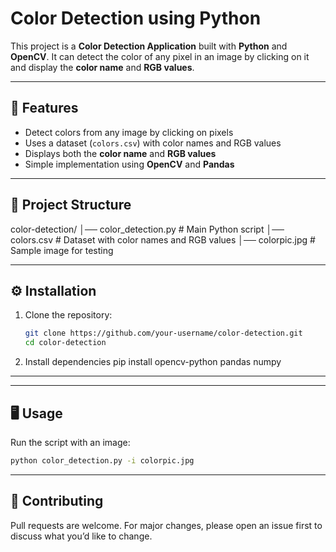 # Color Detection using Python  

This project is a **Color Detection Application** built with **Python** and **OpenCV**. It can detect the color of any pixel in an image by clicking on it and display the **color name** and **RGB values**.  

---

## 🚀 Features
- Detect colors from any image by clicking on pixels  
- Uses a dataset (`colors.csv`) with color names and RGB values  
- Displays both the **color name** and **RGB values**  
- Simple implementation using **OpenCV** and **Pandas**  

---

## 📂 Project Structure

color-detection/
│── color_detection.py # Main Python script
│── colors.csv # Dataset with color names and RGB values
│── colorpic.jpg # Sample image for testing

---

## ⚙️ Installation
1. Clone the repository:
   ```bash
   git clone https://github.com/your-username/color-detection.git
   cd color-detection
   ```

2. Install dependencies
   pip install opencv-python pandas numpy
---
---
## 🖥️ Usage
Run the script with an image:
  ```bash
  python color_detection.py -i colorpic.jpg
   ```

---

## 🤝 Contributing
Pull requests are welcome. For major changes, please open an issue first to discuss what you’d like to change.
